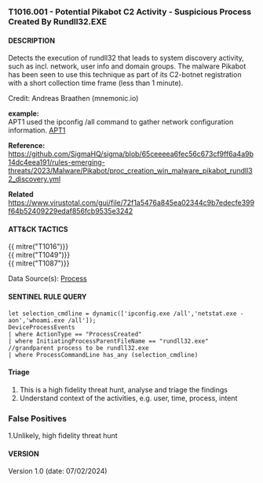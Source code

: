 ### T1016.001 - Potential Pikabot C2 Activity - Suspicious Process Created By Rundll32.EXE

####  DESCRIPTION  
Detects the execution of rundll32 that leads to system discovery activity, such as incl. network, user info and domain groups.
The malware Pikabot has been seen to use this technique as part of its C2-botnet registration with a short collection time frame (less than 1 minute).

Credit: Andreas Braathen (mnemonic.io)

**example:**  
APT1 used the ipconfig /all command to gather network configuration information.
[APT1](https://attack.mitre.org/groups/G0006/)

**Reference:**  
https://github.com/SigmaHQ/sigma/blob/65ceeeea6fec56c673cf9ff6a4a9b14dc4eea191/rules-emerging-threats/2023/Malware/Pikabot/proc_creation_win_malware_pikabot_rundll32_discovery.yml

**Related**  
https://www.virustotal.com/gui/file/72f1a5476a845ea02344c9b7edecfe399f64b52409229edaf856fcb9535e3242

####  ATT&CK TACTICS <br />
{{ mitre("T1016")}}   
{{ mitre("T1049")}}   
{{ mitre("T1087")}}   

Data Source(s): 
[Process](https://attack.mitre.org/datasources/DS0009/#Process%20Creation)

#### SENTINEL RULE QUERY <br />

~~~
let selection_cmdline = dynamic(['ipconfig.exe /all','netstat.exe -aon','whoami.exe /all']);
DeviceProcessEvents
| where ActionType == "ProcessCreated"
| where InitiatingProcessParentFileName == "rundll32.exe" //grandparent process to be rundll32.exe
| where ProcessCommandLine has_any (selection_cmdline)
~~~

#### Triage <br />
1. This is a high fidelity threat hunt, analyse and triage the findings
2. Understand context of the activities, e.g. user, time, process, intent

### False Positives <br />
1.Unlikely, high fidelity threat hunt

#### VERSION <br />
Version 1.0 (date: 07/02/2024)